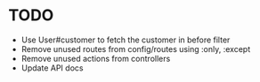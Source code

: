TODO
====

* Use User#customer to fetch the customer in before filter
* Remove unused routes from config/routes using :only, :except
* Remove unused actions from controllers
* Update API docs
